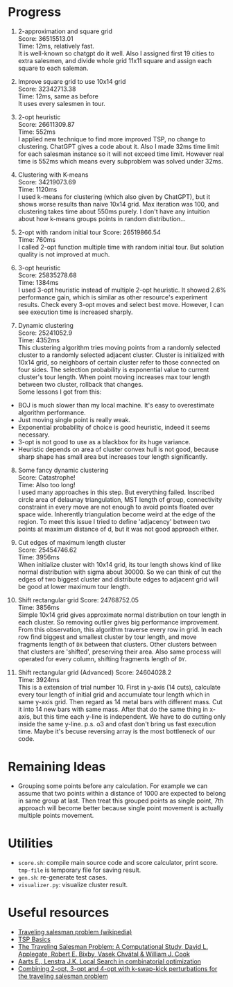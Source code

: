 # Progress

1. 2-approximation and square grid  
Score: 36515513.01  
Time: 12ms, relatively fast.  
It is well-known so chatgpt do it well. Also I assigned first 19 cities to extra salesmen, and divide whole grid 11x11 square and assign each square to each saleman.  

2. Improve square grid to use 10x14 grid  
Score: 32342713.38  
Time: 12ms, same as before  
It uses every salesmen in tour.  

3. 2-opt heuristic  
Score: 26611309.87  
Time: 552ms  
I applied new technique to find more improved TSP, no change to clustering. ChatGPT gives a code about it. Also I made 32ms time limit for each salesman instance so it will not exceed time limit. However real time is 552ms which means every subproblem was solved under 32ms.  

4. Clustering with K-means  
Score: 34219073.69  
Time: 1120ms  
I used k-means for clustering (which also given by ChatGPT), but it shows worse results than naive 10x14 grid. Max iteration was 100, and clustering takes time about 550ms purely. I don't have any intuition about how k-means groups points in random distribution...  

5. 2-opt with random initial tour
Score: 26519866.54  
Time: 760ms  
I called 2-opt function multiple time with random initial tour. But solution quality is not improved at much.  

6. 3-opt heuristic  
Score: 25835278.68  
Time: 1384ms  
I used 3-opt heuristic instead of multiple 2-opt heuristic. It showed 2.6% performance gain, which is similar as other resource's experiment results. Check every 3-opt moves and select best move. However, I can see execution time is increased sharply.  

7. Dynamic clustering  
Score: 25241052.9  
Time: 4352ms  
This clustering algorithm tries moving points from a randomly selected cluster to a randomly selected adjacent cluster. Cluster is initialized with 10x14 grid, so neighbors of certain cluster refer to those connected on four sides. The selection probability is exponential value to current cluster's tour length. When point moving increases max tour length between two cluster, rollback that changes.  
Some lessons I got from this:
- BOJ is much slower than my local machine. It's easy to overestimate algorithm performance.
- Just moving single point is really weak.
- Exponential probability of choice is good heuristic, indeed it seems necessary.
- 3-opt is not good to use as a blackbox for its huge variance.
- Heuristic depends on area of cluster convex hull is not good, because sharp shape has small area but increases tour length significantly.

8. Some fancy dynamic clustering  
Score: Catastrophe!  
Time: Also too long!  
I used many approaches in this step. But everything failed. Inscribed circle area of delaunay triangulation, MST length of group, connectivity constraint in every move are not enough to avoid points floated over space wide. Inherently triangulation become weird at the edge of the region. To meet this issue I tried to define 'adjacency' between two points at maximum distance of d, but it was not good approach either.  

9. Cut edges of maximum length cluster  
Score: 25454746.62  
Time: 3956ms  
When initialize cluster with 10x14 grid, its tour length shows kind of like normal distribution with sigma about 30000. So we can think of cut the edges of two biggest cluster and distribute edges to adjacent grid will be good at lower maximum tour length.  

10. Shift rectangular grid
Score: 24768752.05  
Time: 3856ms  
Simple 10x14 grid gives approximate normal distribution on tour length in each cluster. So removing outlier gives big performance improvement. From this observation, this algorithm traverse every row in grid. In each row find biggest and smallest cluster by tour length, and move fragments length of `DX` between that clusters. Other clusters between that clusters are 'shifted', preserving their area. Also same process will operated for every column, shifting fragments length of `DY`.  

11. Shift rectangular grid (Advanced)
Score: 24604028.2  
Time: 3924ms  
This is a extension of trial number 10. First in y-axis (14 cuts), calculate every tour length of initial grid and accumulate tour length which in same y-axis grid. Then regard as 14 metal bars with different mass. Cut it into 14 new bars with same mass. After that do the same thing in x-axis, but this time each y-line is independent. We have to do cutting only inside the same y-line.
p.s. o3 and ofast don't bring us fast execution time. Maybe it's becuse reversing array is the most bottleneck of our code.

# Remaining Ideas
- Grouping some points before any calculation. For example we can assume that two points within a distance of 1000 are expected to belong in same group at last. Then treat this grouped points as single point, 7th approach will become better because single point movement is actually multiple points movement.

# Utilities
- `score.sh`: compile main source code and score calculator, print score. `tmp-file` is temporary file for saving result.
- `gen.sh`: re-generate test cases.
- `visualizer.py`: visualize cluster result.

# Useful resources
- [Traveling salesman problem (wikipedia)](https://en.wikipedia.org/wiki/Travelling_salesman_problem)
- [TSP Basics](http://tsp-basics.blogspot.com)
- [The Traveling Salesman Problem: A Computational Study, David L. Applegate, Robert E. Bixby, Vasek Chvátal & William J. Cook](https://www.math.uwaterloo.ca/tsp/book/index.html)
- [Aarts E., Lenstra J.K. Local Search in combinatorial optimization](https://www.amazon.com/Local-Search-Combinatorial-Optimization-Emile/dp/0691115222)
- [Combining 2-opt, 3-opt and 4-opt with k-swap-kick perturbations for the traveling salesman problem](https://isd.ktu.lt/it2011/material/Proceedings/1_AI_5.pdf)
